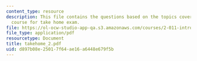 ```yaml
---
content_type: resource
description: This file contains the questions based on the topics covered during the
  course for take home exam.
file: https://ol-ocw-studio-app-qa.s3.amazonaws.com/courses/2-011-introduction-to-ocean-science-and-engineering-spring-2006/d897b08e25017f64ae16a6448e679f5b_takehome_2.pdf
file_type: application/pdf
resourcetype: Document
title: takehome_2.pdf
uid: d897b08e-2501-7f64-ae16-a6448e679f5b
---
```

